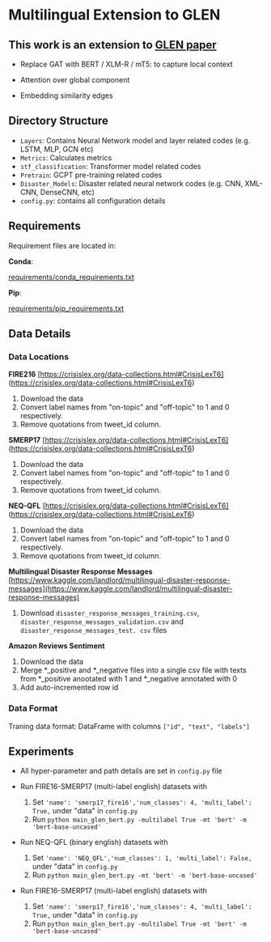 Multilingual Extension to GLEN
=====

This work is an extension to [GLEN paper](https://arxiv.org/abs/2104.01436)
-----
    
    
* Replace GAT with BERT / XLM-R / mT5: to capture local context
    
* Attention over global component

* Embedding similarity edges


## Directory Structure
- `Layers`: Contains Neural Network model and layer related codes (e.g. 
  LSTM, MLP, GCN etc)
- `Metrics`: Calculates metrics
- `stf_classification`: Transformer model related codes
- `Pretrain`: GCPT pre-training related codes
- `Disaster_Models`: Disaster related neural network codes (e.g. CNN, XML-CNN, 
  DenseCNN, etc)
- `config.py`: contains all configuration details


## Requirements
Requirement files are located in:

**Conda**:

[requirements/conda_requirements.txt](requirements/conda_requirements.txt)

**Pip**:

[requirements/pip_requirements.txt](requirements/pip_requirements.txt)

## Data Details

### Data Locations

**FIRE216** [https://crisislex.org/data-collections.html#CrisisLexT6]
(https://crisislex.org/data-collections.html#CrisisLexT6)

1. Download the data
2. Convert label names from "on-topic" and "off-topic" to 1 and 0 respectively.
3. Remove quotations from tweet_id column.

**SMERP17** [https://crisislex.org/data-collections.html#CrisisLexT6]
(https://crisislex.org/data-collections.html#CrisisLexT6)

1. Download the data
2. Convert label names from "on-topic" and "off-topic" to 1 and 0 respectively.
3. Remove quotations from tweet_id column.

**NEQ-QFL** [https://crisislex.org/data-collections.html#CrisisLexT6]
(https://crisislex.org/data-collections.html#CrisisLexT6)

1. Download the data
2. Convert label names from "on-topic" and "off-topic" to 1 and 0 respectively.
3. Remove quotations from tweet_id column.

**Multilingual Disaster Response Messages** [https://www.kaggle.com/landlord/multilingual-disaster-response-messages](https://www.kaggle.com/landlord/multilingual-disaster-response-messages)

1. Download `disaster_response_messages_training.csv`, 
   `disaster_response_messages_validation.csv` 
   and `disaster_response_messages_test.
   csv` files

**Amazon Reviews Sentiment**

1. Download the data
2. Merge *_positive and *_negative files into a single csv file with texts from
   *_positive anootated with 1 and *_negative annotated with 0
3. Add auto-incremented row id


### Data Format

Traning data format: DataFrame with columns `["id", "text", "labels"]`


## Experiments

- All hyper-parameter and path details are set in `config.py` file

- Run FIRE16-SMERP17 (multi-label english) datasets with 
  1. Set `'name': 'smerp17_fire16','num_classes': 4, 'multi_label': True,` 
     under "data" in `config.py`
  2. Run `python main_glen_bert.py -multilabel True -mt 'bert' -m 
     'bert-base-uncased'`

- Run NEQ-QFL (binary english) datasets with
    1. Set `'name': 'NEQ_QFL','num_classes': 1, 'multi_label': False,`
       under "data" in `config.py`
    2. Run `python main_glen_bert.py -mt 'bert' -m 'bert-base-uncased'`

- Run FIRE16-SMERP17 (multi-label english) datasets with
    1. Set `'name': 'smerp17_fire16','num_classes': 4, 'multi_label': True,`
       under "data" in `config.py`
    2. Run `python main_glen_bert.py -multilabel True -mt 'bert' -m
       'bert-base-uncased'`
